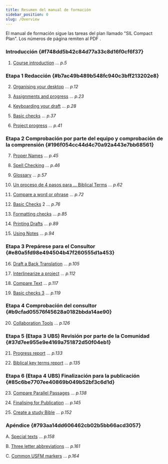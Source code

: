 ```yaml
---
title: Resumen del manual de formación
sidebar_position: 0
slug: /Overview
---
```




El manual de formación sigue las tareas del plan llamado "SIL Compact Plan". Los números de página remiten al PDF [](https://manual.paratext.org/img/Ptx-man-en-9.3.pdf).


### Introducción {#f748dd5b42c84d77a33c8d16f0cf6f37}


1. [Course introduction](/1.Intro) ... _p.5_


### Etapa 1 Redacción {#b7ac49b489b548fc940c3bff213202e8}


2. [Organising your desktop](/2.OD) ... _p.12_



3. [Assignments and progress](/3.PP1) ... _p.23_



4. [Keyboarding your draft](/4.KD) ... _p.28_



5. [Basic checks](/5.BC1) ... _p.37_



6. [Project progress](/6.PP2) ... _p.41_


### Etapa 2 Comprobación por parte del equipo y comprobación de la comprensión {#196f054cc44d4c70a92a443e7bb68561}


7. [Proper Names](/7.PN) ... _p.45_



8. [Spell Checking](/8.SP) ... _p.46_



9. [Glossary](/9.GL) ... _p.57_



10. [Un proceso de 4 pasos para ... Biblical Terms](/10.BT) ... _p.62_



11. [Compare a word or phrase](/11.MP) ... _p.72_



12. [Basic Checks](/12.BC2) 2 ... _p.76_



13. [Formatting checks](/13.FC) ... _p.85_



14. [Printing Drafts](/14.PD) ... _p.89_



15. [Using Notes](/15.UN) ... _p.94_


### Etapa 3 Prepárese para el Consultor {#e80a5fd98e494504b47f260555d1a453}


16. [Draft a Back Translation](/16.BT1) ... _p.105_



17. [Interlinearize a project](/17.BT2) ... _p.112_



18. [Compare Text](/18.CT) ... _p.117_



19. [Basic checks 3](/19.BC3) ... _p.119_


### Etapa 4 Comprobación del consultor {#b9cfad05576f45628a0182bbda14ae90}


20. [Collaboration Tools](/20.CT) ... _p.126_


### Etapa 5 (Etapa 3 UBS) Revisión por parte de la Comunidad {#37d7ee955e9e4169a751872d50f04eb1}


21. [Progress report](/21.PPR) ... _p.133_



22. [Biblical key terms report](/22.BTR) ... _p.135_


### Etapa 6 (Etapa 4 UBS) Finalización para la publicación {#85c6be7707ee40869b049b52bf3c6d1d}


23. [Compare Parallel Passages](/23.PP) ... _p.138_



24. [Finalising for Publication](/24.FFP) ... _p.145_



25. [Create a study Bible](/25.StudyBibles) ... _p.152_


### Apéndice {#793aa14dd606462cb02b5bb66acd3057}


A. [Special texts](/A.st) ... _p.158_



B. [Three letter abbreviations](/B.3l) ... _p.161_



C. [Common USFM markers](/C.USFM) ... _p.164_

